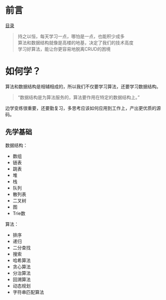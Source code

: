 # 前言

[目录](Directory.md)


> 持之以恒，每天学习一点，哪怕是一点，也能积少成多<br>
算法和数据结构就像是高楼的地基，决定了我们的技术高度<br>
学习好算法，能让你更容易地脱离CRUD的困境<br>


# 如何学？
算法和数据结构是相辅相成的，所以我们不仅要学习算法，还要学习数据结构。
> “数据结构是为算法服务的，算法要作用在特定的数据结构上。”

边学变练很重要，还要勤复习，多思考应该如何应用到工作上，产出更优质的源码。

## 先学基础

数据结构：
- 数组
- 链表
- 跳表
- 堆
- 栈
- 队列
- 散列表 
- 二叉树 
- 图
- Trie数

算法：
- 排序
- 递归
- 二分查找
- 搜索
- 哈希算法
- 贪心算法
- 分治算法
- 回溯算法
- 动态规划
- 字符串匹配算法



